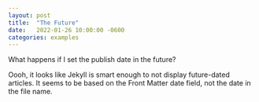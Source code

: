 ```yaml
---
layout: post
title:  "The Future"
date:   2022-01-26 10:00:00 -0600
categories: examples
---
```


What happens if I set the publish date in the future?

Oooh, it looks like Jekyll is smart enough to not display future-dated articles.  It seems to be based on the Front Matter date field, not the date in the file name.


